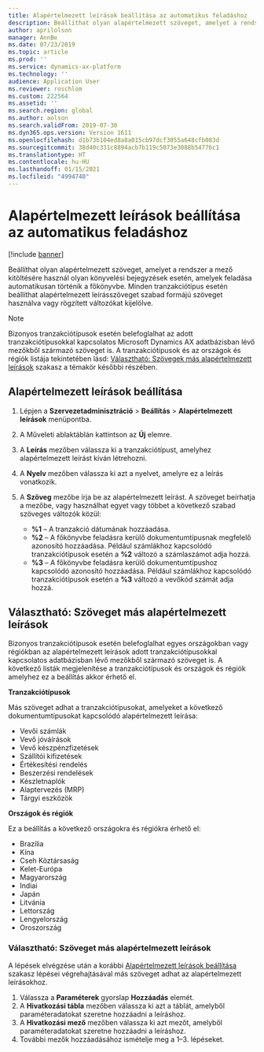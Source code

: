 ```yaml
---
title: Alapértelmezett leírások beállítása az automatikus feladáshoz
description: Beállíthat olyan alapértelmezett szöveget, amelyet a rendszer a  mező kitöltésére használ olyan könyvelési bejegyzések esetén, amelyek feladása automatikusan történik a főkönyvbe. Minden tranzakciótípus esetén beállíthat alapértelmezett leírásszöveget szabad formájú szöveget használva vagy rögzített változókat kijelölve.
author: aprilolson
manager: AnnBe
ms.date: 07/23/2019
ms.topic: article
ms.prod: ''
ms.service: dynamics-ax-platform
ms.technology: ''
audience: Application User
ms.reviewer: roschlom
ms.custom: 222564
ms.assetid: ''
ms.search.region: global
ms.author: aolson
ms.search.validFrom: 2019-07-30
ms.dyn365.ops.version: Version 1611
ms.openlocfilehash: d1b73b104ed8a8a015cb97dcf3055a648cfb083d
ms.sourcegitcommit: 38d40c331c8894acb7b119c5073e3088b54776c1
ms.translationtype: HT
ms.contentlocale: hu-HU
ms.lasthandoff: 01/15/2021
ms.locfileid: "4994740"
---
```

# <a name="set-up-default-descriptions-for-automatic-posting"></a>Alapértelmezett leírások beállítása az automatikus feladáshoz

[!include [banner](../includes/banner.md)]

Beállíthat olyan alapértelmezett szöveget, amelyet a rendszer a  mező kitöltésére használ olyan könyvelési bejegyzések esetén, amelyek feladása automatikusan történik a főkönyvbe. Minden tranzakciótípus esetén beállíthat alapértelmezett leírásszöveget szabad formájú szöveget használva vagy rögzített változókat kijelölve.

> [!NOTE]
> Bizonyos tranzakciótípusok esetén belefoglalhat az adott tranzakciótípusokkal kapcsolatos Microsoft Dynamics AX adatbázisban lévő mezőkből származó szöveget is. A tranzakciótípusok és az országok és régiók listája tekintetében lásd: [Választható: Szövegek más alapértelmezett leírások](#optional-add-other-text-to-default-descriptions) szakasz a témakör későbbi részében.

## <a name="set-up-default-descriptions"></a>Alapértelmezett leírások beállítása

1. Lépjen a **Szervezetadminisztráció** \> **Beállítás** \> **Alapértelmezett leírások** menüpontba.
2. A Műveleti ablaktáblán kattintson az **Új** elemre.
3. A **Leírás** mezőben válassza ki a tranzakciótípust, amelyhez alapértelmezett leírást kíván létrehozni.
4. A **Nyelv** mezőben válassza ki azt a nyelvet, amelyre ez a leírás vonatkozik.
5. A **Szöveg** mezőbe írja be az alapértelmezett leírást. A szöveget beírhatja a mezőbe, vagy használhat egyet vagy többet a következő szabad szöveges változók közül:

    - **%1** – A tranzakció dátumának hozzáadása.
    - **%2** – A főkönyvbe feladásra kerülő dokumentumtípusnak megfelelő azonosító hozzáadása. Például számlákhoz kapcsolódó tranzakciótípusok esetén a **%2** változó a számlaszámot adja hozzá.
    - **%3** – A főkönyvbe feladásra kerülő dokumentumtípushoz kapcsolódó azonosító hozzáadása. Például számlákhoz kapcsolódó tranzakciótípusok esetén a **%3** változó a vevőkód számát adja hozzá.

## <a name="optional-add-other-text-to-default-descriptions"></a>Választható: Szöveget más alapértelmezett leírások

Bizonyos tranzakciótípusok esetén belefoglalhat egyes országokban vagy régiókban az alapértelmezett leírások adott tranzakciótípusokkal kapcsolatos adatbázisban lévő mezőkből származó szöveget is. A következő listák megjelenítése a tranzakciótípusok és országok és régiók amelyhez ez a beállítás akkor érhető el.

**Tranzakciótípusok**

Más szöveget adhat a tranzakciótípusokat, amelyeket a következő dokumentumtípusokat kapcsolódó alapértelmezett leírása:

- Vevői számlák
- Vevő jóváírások
- Vevő készpénzfizetések
- Szállítói kifizetések
- Értékesítési rendelés
- Beszerzési rendelések
- Készletnaplók
- Alaptervezés (MRP)
- Tárgyi eszközök

**Országok és régiók**

Ez a beállítás a következő országokra és régiókra érhető el:

- Brazília
- Kína
- Cseh Köztársaság
- Kelet-Európa
- Magyarország
- Indiai
- Japán
- Litvánia
- Lettország
- Lengyelország
- Oroszország

### <a name="add-text-to-default-descriptions"></a>Választható: Szöveget más alapértelmezett leírások

A lépések elvégzése után a korábbi [Alapértelmezett leírások beállítása](#set-up-default-descriptions) szakasz lépései végrehajtásával más szöveget adhat az alapértelmezett leírásokhoz.

1. Válassza a **Paraméterek** gyorslap **Hozzáadás** elemét.
2. A **Hivatkozási tábla** mezőben válassza ki azt a táblát, amelyből paraméteradatokat szeretne hozzáadni a leíráshoz.
3. A **Hivatkozási mező** mezőben válassza ki azt mezőt, amelyből paraméteradatokat szeretne hozzáadni a leíráshoz.
4. További mezők hozzáadásához ismételje meg a 1–3. lépéseket.
